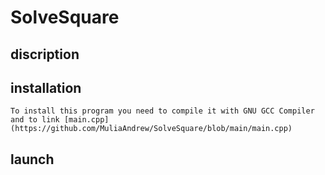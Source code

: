 # SolveSquare
## discription
## installation
    To install this program you need to compile it with GNU GCC Compiler and to link [main.cpp](https://github.com/MuliaAndrew/SolveSquare/blob/main/main.cpp)
## launch
